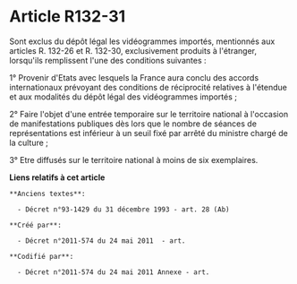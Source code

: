 # Article R132-31

Sont exclus du dépôt légal les vidéogrammes importés, mentionnés aux articles R. 132-26 et R. 132-30, exclusivement produits
à l'étranger, lorsqu'ils remplissent l'une des conditions suivantes :

1° Provenir d'Etats avec lesquels la France aura conclu des accords internationaux prévoyant des conditions de réciprocité
relatives à l'étendue et aux modalités du dépôt légal des vidéogrammes importés ;

2° Faire l'objet d'une entrée temporaire sur le territoire national à l'occasion de manifestations publiques dès lors que le
nombre de séances de représentations est inférieur à un seuil fixé par arrêté du ministre chargé de la culture ;

3° Etre diffusés sur le territoire national à moins de six exemplaires.

**Liens relatifs à cet article**

	**Anciens textes**:

	  - Décret n°93-1429 du 31 décembre 1993 - art. 28 (Ab)

	**Créé par**:

	  - Décret n°2011-574 du 24 mai 2011  - art.

	**Codifié par**:

	  - Décret n°2011-574 du 24 mai 2011 Annexe - art.

